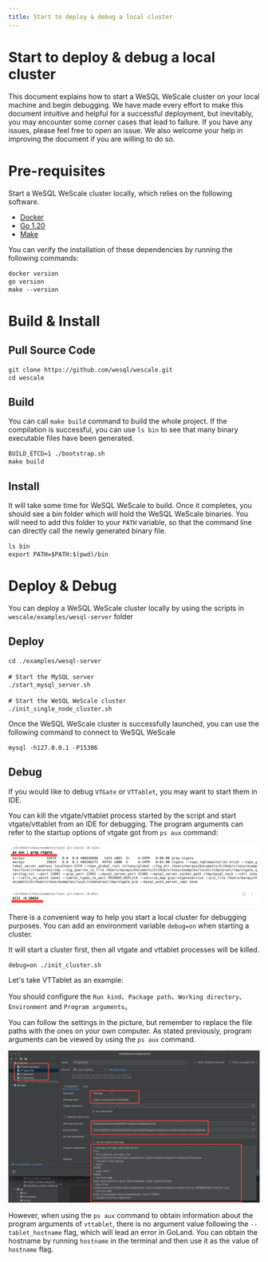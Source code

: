 ```yaml
---
title: Start to deploy & debug a local cluster
---
```


Start to deploy & debug a local cluster
=====================

This document explains how to start a WeSQL WeScale cluster on your local machine and begin debugging. We have made every effort to make this document intuitive and helpful for a successful deployment, but inevitably, you may encounter some corner cases that lead to failure. If you have any issues, please feel free to open an issue. We also welcome your help in improving the document if you are willing to do so.

# **Pre-requisites**

Start a WeSQL WeScale cluster locally, which relies on the following software.

* [Docker](https://docs.docker.com/engine/install/)
* [Go 1.20](https://go.dev/dl/#go1.20.1)
* [Make](https://www.gnu.org/software/make/)

You can verify the installation of these dependencies by running the following commands:

```Shell
docker version
go version
make --version
```

# **Build & Install**

## **Pull Source Code**

```Shell
git clone https://github.com/wesql/wescale.git
cd wescale
```

## **Build**

You can call `make build` command to build the whole project. If the compilation is successful, you can use `ls bin` to see that many binary executable files have been generated.

```Shell
BUILD_ETCD=1 ./bootstrap.sh
make build
```

## Install

It will take some time for WeSQL WeScale to build. Once it completes, you should see a bin folder which will hold the  WeSQL WeScale binaries. You will need to add this folder to your `PATH` variable, so that the command line can directly call the newly generated binary file.

```Shell
ls bin
export PATH=$PATH:$(pwd)/bin
```

# **Deploy** **&** **Debug**

You can deploy a WeSQL WeScale cluster locally by using the scripts in `wescale/examples/wesql-server` folder

## **Deploy**

```Shell
cd ./examples/wesql-server

# Start the MySQL server
./start_mysql_server.sh

# Start the WeSQL WeScale cluster
./init_single_node_cluster.sh
```

Once the WeSQL WeScale cluster is successfully launched, you can use the following command to connect to WeSQL WeScale

```Shell
mysql -h127.0.0.1 -P15306
```

## Debug

If you would like to debug `VTGate` or `VTTablet`, you may want to start them in IDE.

You can kill the vtgate/vttablet process started by the script and start vtgate/vttablet from an IDE for debugging. The program arguments can refer to the startup options of vtgate got from `ps aux` command:

![img](images/ps_aux.png)

There is a convenient way to help you start a local cluster for debugging purposes. You can add an environment variable `debug=on` when starting a cluster.

It will start a cluster first, then all vtgate and vttablet processes will be killed.

```Shell
debug=on ./init_cluster.sh
```

Let's take VTTablet as an example:

You should configure the `Run kind`、`Package path`、`Working directory`、`Environment` and `Program arguments`。

You can follow the settings in the picture, but remember to replace the file paths with the ones on your own computer. As stated previously, program arguments can be viewed by using the `ps aux` command.

![img](images/debug_goland.png)

However, when using the `ps aux` command to obtain information about the program arguments of `vttablet`, there is no argument value following the `--tablet_hostname` flag, which will lead an error in GoLand. You can obtain the hostname by running `hostname` in the terminal and then use it as the value of `hostname` flag.

